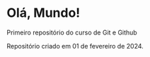 # Olá, Mundo!
 Primeiro repositório do curso de Git e Github

 Repositório criado em 01 de fevereiro de 2024.
